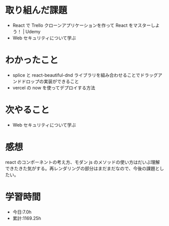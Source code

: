 # 取り組んだ課題

- React で Trello クローンアプリケーションを作って React をマスターしよう！ | Udemy
- Web セキュリティについて学ぶ

# わかったこと

- splice と react-beautiful-dnd ライブラリを組み合わせることでドラッグアンドドロップの実装ができること
- vercel の now を使ってデプロイする方法

# 次やること

- Web セキュリティについて学ぶ

# 感想

react のコンポーネントの考え方、モダン js のメソッドの使い方はだいぶ理解できたきた気がする。再レンダリングの部分はまだまだなので、今後の課題としたい。

# 学習時間

- 今日:7.0h
- 累計:1169.25h
